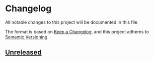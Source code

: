 # Changelog

<!-- TODO @hasansezertasan: Conventional changelog should be optional. -->
All notable changes to this project will be documented in this file.

The format is based on [Keep a Changelog](https://keepachangelog.com/en/1.0.0/),
and this project adheres to [Semantic Versioning](https://semver.org/spec/v2.0.0.html).

<!-- changelog-start -->

## [Unreleased]

<!-- refs -->

[unreleased]: https://github.com/hasansezertasan/projectname/compare/...0.1.0

<!-- changelog-end -->
